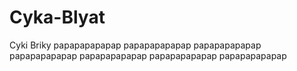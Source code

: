 # Cyka-Blyat
Cyki Briky
papapapapapap
papapapapapap
papapapapapap
papapapapapap
papapapapapap
papapapapapap
papapapapapap
